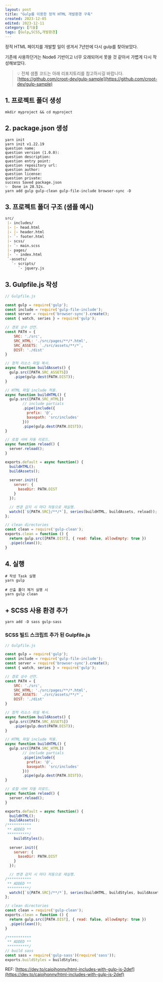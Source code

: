 ```yaml
---
layout: post
title: "Gulp를 이용한 정적 HTML 개발환경 구축"
created: 2023-12-05
edited: 2023-12-11
category: [기술]
tags: [Gulp,SCSS,개발환경]
---
```



정적 HTML 페이지를 개발할 일이 생겨서 7년만에 다시 gulp를 찾아보았다.


기존에 사용하던거는 Node6 기반이고 너무 오래되어서 못쓸 것 같아서 가볍게 다시 작성해보았다.


> 💡 전체 샘플 코드는 아래 리포지토리를 참고하시길 바랍니다.  
> [https://github.com/croot-dev/gulp-sample](https://github.com/croot-dev/gulp-sample)


## 1. 프로젝트 폴더 생성


```shell
mkdir myproject && cd myproject
```


## 2. package.json 생성


```shell
yarn init
yarn init v1.22.19
question name: 
question version (1.0.0): 
question description: 
question entry point: 
question repository url: 
question author: 
question license:
question private:
success Saved package.json
✨  Done in 28.52s.
yarn add gulp gulp-clean gulp-file-include browser-sync -D
```


## 3. 프로젝트 폴더 구조 (샘플 예시)


```markdown
src/
 |- includes/
 |- |- head.html
 |- |- header.html
 |- `- footer.html
 |- scss/
 |- `- main.scss
 |- pages/
 |- `- index.html
 `-assets/
   `- scripts/
      `- jquery.js
```


## 3. Gulpfile.js 작성


```javascript
// Gulpfile.js

const gulp = require('gulp');
const include = require('gulp-file-include');
const server = require('browser-sync').create();
const { watch, series } = require('gulp');

// 경로 상수 선언.
const PATH = {
    SRC: './src',
    SRC_HTML: './src/pages/**/*.html',
    SRC_ASSETS: `./src/assets/**/*`,
    DIST: './dist'
}

// 정적 리소스 파일 복사.
async function buildAssets() {
  gulp.src([PATH.SRC_ASSETS])
    .pipe(gulp.dest(PATH.DIST));
}

// HTML 파일 include 적용.
async function buildHTML() {
  gulp.src([PATH.SRC_HTML])
        // include partials
        .pipe(include({
          prefix: '@',
          basepath: 'src/includes'
        }))
        .pipe(gulp.dest(PATH.DIST));
}

// 로컬 서버 자동 리로드.
async function reload() {
  server.reload();
}

exports.default = async function() {
  buildHTML();
  buildAssets();
  
  server.init({
    server: {
      baseDir: PATH.DIST
    }
  });

  // 변경 감지 시 마다 자동으로 재실행.
  watch([`${PATH.SRC}/**/*`], series(buildHTML, buildAssets, reload));
};

// clean directories
const clean = require('gulp-clean');
exports.clean = function () {
  return gulp.src([PATH.DIST], { read: false, allowEmpty: true })
  .pipe(clean());
}

```


## 4. 실행


```shell
# 작성 Task 실행
yarn gulp

# 산출 폴더 제거 실행 시
yarn gulp clean
```


## + SCSS 사용 환경 추가


```shell
yarn add -D sass gulp-sass
```


### SCSS 빌드 스크립트 추가 된 Gulpfile.js


```javascript
// Gulpfile.js

const gulp = require('gulp');
const include = require('gulp-file-include');
const server = require('browser-sync').create();
const { watch, series } = require('gulp');

// 경로 상수 선언.
const PATH = {
    SRC: './src',
    SRC_HTML: './src/pages/**/*.html',
    SRC_ASSETS: `./src/assets/**/*`,
    DIST: './dist'
}

// 정적 리소스 파일 복사.
async function buildAssets() {
  gulp.src([PATH.SRC_ASSETS])
    .pipe(gulp.dest(PATH.DIST));
}

// HTML 파일 include 적용.
async function buildHTML() {
  gulp.src([PATH.SRC_HTML])
        // include partials
        .pipe(include({
          prefix: '@',
          basepath: 'src/includes'
        }))
        .pipe(gulp.dest(PATH.DIST));
}

// 로컬 서버 자동 리로드.
async function reload() {
  server.reload();
}

exports.default = async function() {
  buildHTML();
  buildAssets();
/***********
 ** ADDED **
 **********/
	buildStyles();
  
  server.init({
    server: {
      baseDir: PATH.DIST
    }
  });

  // 변경 감지 시 마다 자동으로 재실행.
/***********
 ** ADDED **
 **********/
  watch([`${PATH.SRC}/**/*`], series(buildHTML, buildStyles, buildAssets, reload));
};

// clean directories
const clean = require('gulp-clean');
exports.clean = function () {
  return gulp.src([PATH.DIST], { read: false, allowEmpty: true })
  .pipe(clean());
}

/***********
 ** ADDED **
 **********/
// build sass
const sass = require('gulp-sass')(require('sass'));
exports.buildStyles = buildStyles;
```


REF: [https://dev.to/caiojhonny/html-includes-with-gulp-js-2def](https://dev.to/caiojhonny/html-includes-with-gulp-js-2def)

